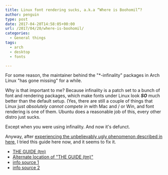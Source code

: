 ```yaml
---
title: Linux font rendering sucks, a.k.a “Where is Boohomil”?
author: penguin
type: post
date: 2017-04-20T14:58:05+00:00
url: /2017/04/20/where-is-boohomil/
categories:
  - General things
tags:
  - arch
  - desktop
  - fonts

---
```

For some reason, the maintainer behind the "*-infinality" packages in Arch Linux "has gone missing" for a while.

Why is that important to me? Because infinality is a patch set to a bunch of font and rendering packages, which make fonts under Linux look _**SO**_ much better than the default setup. (Yes, there are still a couple of things that Linux just _absolutely cannot compete in_ with Mac and / or Win, and font rendering is one of them. Ubuntu does a reasonable job of this, every other distro just sucks.

Except when you were using infinality. And now it's defunct.

Anyway, after [experiencing the unbelievably ugly phenomenon described in here][1], I tried this guide here now, and it seems to fix it.

  * [THE GUIDE (tm)][2]
  * [Alternate location of "THE GUIDE (tm)"][3]
  * [info source 1][4]
  * [info source 2][5]

 [1]: https://askubuntu.com/questions/125297/how-can-i-fix-ttf-fonts-ligatures-tt-ti-fi-ff-etc-in-firefox
 [2]: https://gist.github.com/cryzed/e002e7057435f02cc7894b9e748c5671
 [3]: https://www.ostechnix.com/fix-harfbuzz-infinality-issue-arch-linux/
 [4]: https://aur.archlinux.org/packages/freetype2-infinality/
 [5]: https://github.com/bohoomil/fontconfig-ultimate/issues/171